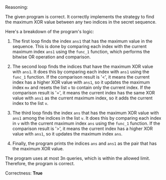 Reasoning:

The given program is correct. It correctly implements the strategy to find the maximum XOR value between any two indices in the secret sequence.

Here's a breakdown of the program's logic:

1. The first loop finds the index `ans1` that has the maximum value in the sequence. This is done by comparing each index with the current maximum index `ans1` using the `func_1` function, which performs the bitwise OR operation and comparison.

2. The second loop finds the indices that have the maximum XOR value with `ans1`. It does this by comparing each index with `ans1` using the `func_1` function. If the comparison result is '<', it means the current index has a higher XOR value with `ans1`, so it updates the maximum index `mx` and resets the list `v` to contain only the current index. If the comparison result is '=', it means the current index has the same XOR value with `ans1` as the current maximum index, so it adds the current index to the list `v`.

3. The third loop finds the index `ans` that has the maximum XOR value with `ans1` among the indices in the list `v`. It does this by comparing each index in `v` with the current maximum index `ans` using the `func_1` function. If the comparison result is '>', it means the current index has a higher XOR value with `ans1`, so it updates the maximum index `ans`.

4. Finally, the program prints the indices `ans` and `ans1` as the pair that has the maximum XOR value.

The program uses at most 3n queries, which is within the allowed limit. Therefore, the program is correct.

Correctness: **True**